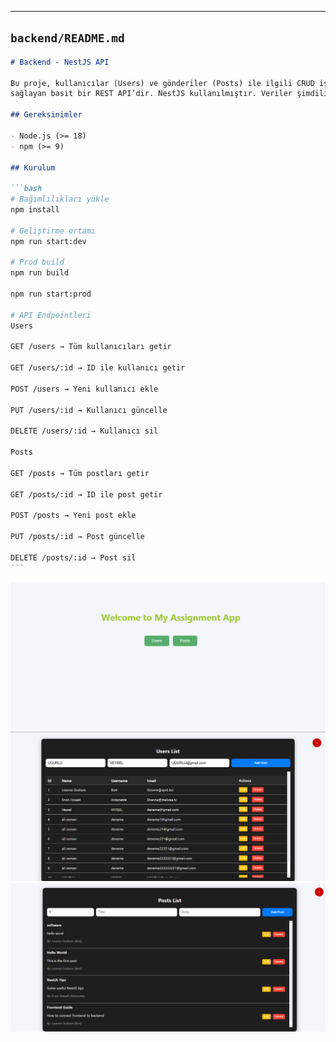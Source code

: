 ---

## `backend/README.md`

````markdown
# Backend - NestJS API

Bu proje, kullanıcılar (Users) ve gönderiler (Posts) ile ilgili CRUD işlemlerini
sağlayan basit bir REST API’dir. NestJS kullanılmıştır. Veriler şimdilik bellekte (in-memory) tutulmaktadır.

## Gereksinimler

- Node.js (>= 18)
- npm (>= 9)

## Kurulum

```bash
# Bağımlılıkları yükle
npm install

# Geliştirme ortamı
npm run start:dev

# Prod build
npm run build

npm run start:prod

# API Endpointleri
Users

GET /users → Tüm kullanıcıları getir

GET /users/:id → ID ile kullanıcı getir

POST /users → Yeni kullanıcı ekle

PUT /users/:id → Kullanıcı güncelle

DELETE /users/:id → Kullanıcı sil

Posts

GET /posts → Tüm postları getir

GET /posts/:id → ID ile post getir

POST /posts → Yeni post ekle

PUT /posts/:id → Post güncelle

DELETE /posts/:id → Post sil
```
````
![Home Yapısı](photos/home.png)
![Users Sayfası](photos/users.png)
![Posts Sayfası](photos/posts.png)


